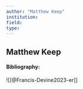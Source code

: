 ```yaml
---
author: "Matthew Keep"
institution:
field:
type:
---
```


## Matthew Keep
#### Bibliography:

![[@Francis-Devine2023-er]]